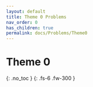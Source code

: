 ```yaml
---
layout: default
title: Theme 0 Problems
nav_order: 0
has_children: true
permalink: docs/Problems/Theme0
---
```


# Theme 0
{: .no_toc }
{: .fs-6 .fw-300 }